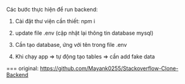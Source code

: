 Các bước thực hiện để run backend:
1. Cài đặt thư viện cần thiết: npm i
2. update file .env (cập nhật lại thông tin database mysql)
3. Cần tạo database, ứng với tên trong file .env

4. Khi chạy app => tự động tạo tables => cần add fake data

===
original: https://github.com/Mayank0255/Stackoverflow-Clone-Backend
